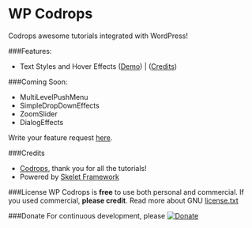 # WP Codrops
Codrops awesome tutorials integrated with WordPress!

###Features:
- Text Styles and Hover Effects ([Demo](http://tympanus.net/Development/TextStylesHoverEffects/)) | ([Credits](https://github.com/codrops/TextStylesHoverEffects#inspiration-for-text-styles-and-hover-effects))

###Coming Soon:
- MultiLevelPushMenu
- SimpleDropDownEffects
- ZoomSlider
- DialogEffects

Write your feature request [here](https://github.com/champsupertramp/wp-codrops/issues).

###Credits
- [Codrops](https://github.com/codrops), thank you for all the tutorials! 
- Powered by [Skelet Framework](https://github.com/pressapps/skelet/)

###License
WP Codrops is **free** to use both personal and commercial. If you used commercial, **please credit**.
Read more about GNU [license.txt](http://www.gnu.org/licenses/gpl-2.0.txt)

###Donate 
For continuous development, please [![Donate](https://www.paypal.com/en_US/i/btn/btn_donateCC_LG.gif)](https://www.paypal.com/cgi-bin/webscr?cmd=_s-xclick&hosted_button_id=FSCA3GGS7ERDS)
